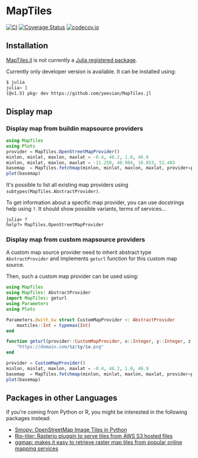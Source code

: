 # MapTiles

[![CI](https://github.com/yeesian/MapTiles.jl/workflows/CI/badge.svg)](https://github.com/yeesian/MapTiles.jl/actions?query=workflow%3ACI)
[![Coverage Status](https://coveralls.io/repos/yeesian/MapTiles.jl/badge.svg)](https://coveralls.io/r/yeesian/MapTiles.jl) 
[![codecov.io](http://codecov.io/github/yeesian/MapTiles.jl/coverage.svg?branch=master)](http://codecov.io/github/yeesian/MapTiles.jl?branch=master)

## Installation

[MapTiles.jl](https://github.com/yeesian/MapTiles.jl) is not currently a [Julia registered package](https://juliapackages.com/).

Currently only developer version is available. It can be installed using:

```bash
$ julia
julia> ]
(@v1.5) pkg> dev https://github.com/yeesian/MapTiles.jl
```

## Display map
### Display map from buildin mapsource providers
```julia
using MapTiles
using Plots
provider = MapTiles.OpenStreetMapProvider()
minlon, minlat, maxlon, maxlat = -0.4, 46.2, 1.0, 46.9
minlon, minlat, maxlon, maxlat = -11.250, 40.984, 16.853, 52.483
basemap  = MapTiles.fetchmap(minlon, minlat, maxlon, maxlat, provider=provider)
plot(basemap)
```

It's possible to list all existing map providers using `subtypes(MapTiles.AbstractProvider)`.

To get information about a specific map provider, you can use docstrings help using `?`. It should show possible variants, terms of services...

```
julia> ?
help?> MapTiles.OpenStreetMapProvider
```


### Display map from custom mapsource providers

A custom map source provider need to inherit abstract type `AbstractProvider` and implements `geturl` function for this custom map source.

Then, such a custom map provider can be used using:

```julia
using MapTiles
using MapTiles: AbstractProvider
import MapTiles: geturl
using Parameters
using Plots

Parameters.@with_kw struct CustomMapProvider <: AbstractProvider
    maxtiles::Int = typemax(Int)
end

function geturl(provider::CustomMapProvider, x::Integer, y::Integer, z::Integer)
    "https://domain.com/$z/$y/$x.png"
end

provider = CustomMapProvider()
minlon, minlat, maxlon, maxlat = -0.4, 46.2, 1.0, 46.9
basemap  = MapTiles.fetchmap(minlon, minlat, maxlon, maxlat, provider=provider)
plot(basemap)
```

## Packages in other Languages
If you're coming from Python or R, you might be interested in the following packages instead:
- [Smopy: OpenStreetMap Image Tiles in Python](https://github.com/rossant/smopy)
- [Rio-tiler: Rasterio pluggin to serve tiles from AWS S3 hosted files](https://github.com/mapbox/rio-tiler)
- [ggmap: makes it easy to retrieve raster map tiles from popular online mapping services](https://github.com/dkahle/ggmap)
